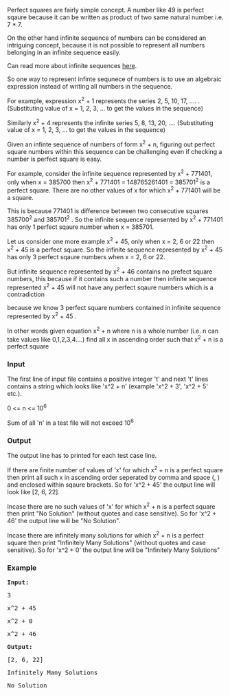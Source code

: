 <p>Perfect squares are fairly simple concept. A number like 49 is perfect sqaure because it can be written as product of two same natural number i.e. 7 * 7.</p>
<p>On the other hand infinite sequence of numbers can be considered an intriguing concept, because it is not possible to represent all numbers belonging in an infinite sequence easily.</p>
<p>Can read more about infinite sequences <a href="https://en.wikipedia.org/wiki/Sequence#Finite_and_infinite">here</a>.</p>
<p>So one way to represent infinte sequnece of numbers is to use an algebraic expression instead of writing all numbers in the sequence.</p>
<p>For example, expression x<sup>2</sup>&nbsp;+ 1 represents the series 2, 5, 10, 17, .... . (Substituting value of x = 1, 2, 3, ... to get the values in the sequence)</p>
<p>Similarly x<sup>2</sup>&nbsp;+ 4 represents the infinite series 5, 8, 13, 20, .... (Substituting value of x = 1, 2, 3, ... to get the values in the sequence)</p>
<p>Given an infinte sequence of numbers of form x<sup>2</sup>&nbsp;+ n, figuring out perfect square numbers within this sequence can be challenging even if checking a number is perfect square is easy.</p>
<p>For example, consider the infinite sequence represented by x<sup>2</sup>&nbsp;+ 771401, only when x = 385700 then x<sup>2</sup>&nbsp;+ 771401 = 148765261401 = 385701<sup>2</sup>&nbsp;is a perfect square. There are no other values of x for which x<sup>2</sup>&nbsp;+ 771401 will be a square.</p>
<p>This is because 771401 is difference between two consecutive squares 385700<sup>2</sup>&nbsp;and 385701<sup>2</sup>&nbsp;. So the infinite sequence represented by x<sup>2</sup>&nbsp;+ 771401 has only 1 perfect sqaure number when x = 385701.</p>
<p>Let us consider one more example x<sup>2</sup>&nbsp;+ 45, only when x = 2, 6 or 22 then x<sup>2</sup>&nbsp;+ 45 is a perfect square. So the infinite sequence represented by x<sup>2</sup>&nbsp;+ 45 has only 3 perfect sqaure numbers when x = 2, 6 or 22.</p>
<p>But infinite sequence represented by x<sup>2</sup>&nbsp;+ 46 contains no prefect square numbers, this because if it contains such a number then infinite sequence represented x<sup>2</sup>&nbsp;+ 45 will not have any perfect sqaure numbers which is a contradiction</p>
<p>because we know 3 perfect square numbers contained in infinite sequence represented by x<sup>2</sup>&nbsp;+ 45 .</p>
<p>In other words given equation x<sup>2</sup>&nbsp;+ n where n is a whole number (i.e. n can take values like 0,1,2,3,4....) find all x in ascending order such that x<sup>2</sup>&nbsp;+ n is a perfect square</p>
<h3>Input</h3>
<p>The first line of input file contains a positive integer 't' and next 't' lines contains a string which looks like 'x^2 + n' (example 'x^2 + 3', 'x^2 + 5' etc.).</p>
<p>0 &lt;= n &lt;= 10<sup>6</sup>&nbsp;</p>
<p>Sum of all 'n' in a test file will not exceed 10<sup>6</sup></p>
<h3>Output</h3>
<p>The output line has to printed for each test case line.</p>
<p>If there are finite number of values of 'x' for which x<sup>2</sup>&nbsp;+ n is a perfect square then print all such x in ascending order seperated by comma and space (, ) and enclosed within sqaure brackets. So for 'x^2 + 45' the output line will look like [2, 6, 22].</p>
<p>Incase there are no such values of 'x' for which x<sup>2</sup>&nbsp;+ n is a perfect square then print "No Solution" (without quotes and case sensitive). So for 'x^2 + 46' the output line will be "No Solution".</p>
<p>Incase there are infinitely many solutions for which x<sup>2</sup>&nbsp;+ n is a perfect square then print "Infinitely Many Solutions" (without quotes and case sensitive). So for 'x^2 + 0' the output line will be "Infinitely Many Solutions"</p>
<h3>Example</h3>
<pre><strong>Input:</strong>
</pre>
<pre>3</pre>
<pre>x^2 + 45</pre>
<pre>x^2 + 0</pre>
<pre>x^2 + 46</pre>
<pre><strong>Output:</strong>
</pre>
<pre>[2, 6, 22]</pre>
<pre>Infinitely Many Solutions</pre>
<pre>No Solution</pre>